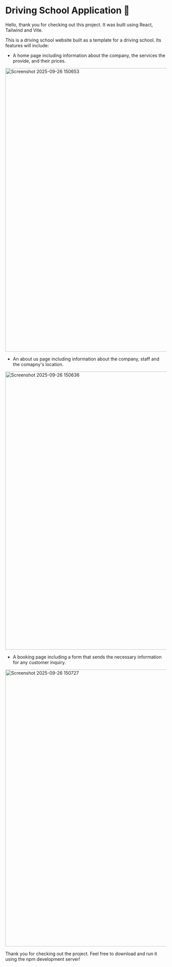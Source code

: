 # Driving School Application 🚗

Hello, thank you for checking out this project. It was built using React, Tailwind and Vite.

This is a driving school website built as a template for a driving school. Its features will include:

- A home page including information about the company, the services the provide, and their prices.

<img width="1892" height="885" alt="Screenshot 2025-09-26 150653" src="https://github.com/user-attachments/assets/688e6775-0b55-4cd0-8777-826e9a8e2349" />

- An about us page including information about the company, staff and the comapny's location.

<img width="1861" height="868" alt="Screenshot 2025-09-26 150636" src="https://github.com/user-attachments/assets/3254c44c-94b9-4645-86f1-8d138e9272d7" />

- A booking page including a form that sends the necessary information for any customer inquiry.

<img width="1876" height="864" alt="Screenshot 2025-09-26 150727" src="https://github.com/user-attachments/assets/8300ccbd-b935-4306-be1d-1e30dbcc67e8" />


Thank you for checking out the project. Feel free to download and run it using the npm development server!

